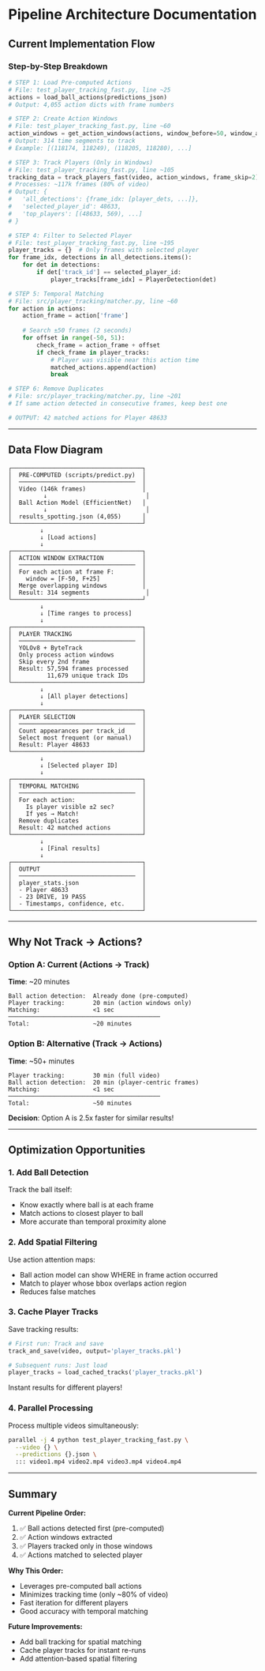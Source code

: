 # Pipeline Architecture Documentation

## Current Implementation Flow

### Step-by-Step Breakdown

```python
# STEP 1: Load Pre-computed Actions
# File: test_player_tracking_fast.py, line ~25
actions = load_ball_actions(predictions_json)
# Output: 4,055 action dicts with frame numbers

# STEP 2: Create Action Windows  
# File: test_player_tracking_fast.py, line ~60
action_windows = get_action_windows(actions, window_before=50, window_after=25)
# Output: 314 time segments to track
# Example: [(118174, 118249), (118205, 118280), ...]

# STEP 3: Track Players (Only in Windows)
# File: test_player_tracking_fast.py, line ~105
tracking_data = track_players_fast(video, action_windows, frame_skip=2)
# Processes: ~117k frames (80% of video)
# Output: {
#   'all_detections': {frame_idx: [player_dets, ...]},
#   'selected_player_id': 48633,
#   'top_players': [(48633, 569), ...]
# }

# STEP 4: Filter to Selected Player
# File: test_player_tracking_fast.py, line ~195
player_tracks = {}  # Only frames with selected player
for frame_idx, detections in all_detections.items():
    for det in detections:
        if det['track_id'] == selected_player_id:
            player_tracks[frame_idx] = PlayerDetection(det)

# STEP 5: Temporal Matching
# File: src/player_tracking/matcher.py, line ~60
for action in actions:
    action_frame = action['frame']
    
    # Search ±50 frames (2 seconds)
    for offset in range(-50, 51):
        check_frame = action_frame + offset
        if check_frame in player_tracks:
            # Player was visible near this action time
            matched_actions.append(action)
            break

# STEP 6: Remove Duplicates
# File: src/player_tracking/matcher.py, line ~201
# If same action detected in consecutive frames, keep best one

# OUTPUT: 42 matched actions for Player 48633
```

---

## Data Flow Diagram

```
┌─────────────────────────────────────┐
│  PRE-COMPUTED (scripts/predict.py)  │
│  ─────────────────────────────────  │
│  Video (146k frames)                │
│         ↓                            │
│  Ball Action Model (EfficientNet)   │
│         ↓                            │
│  results_spotting.json (4,055)      │
└─────────────────────────────────────┘
         ↓
         ↓ [Load actions]
         ↓
┌─────────────────────────────────────┐
│  ACTION WINDOW EXTRACTION           │
│  ─────────────────────────────────  │
│  For each action at frame F:        │
│    window = [F-50, F+25]            │
│  Merge overlapping windows          │
│  Result: 314 segments                │
└─────────────────────────────────────┘
         ↓
         ↓ [Time ranges to process]
         ↓
┌─────────────────────────────────────┐
│  PLAYER TRACKING                    │
│  ─────────────────────────────────  │
│  YOLOv8 + ByteTrack                 │
│  Only process action windows        │
│  Skip every 2nd frame               │
│  Result: 57,594 frames processed    │
│          11,679 unique track IDs    │
└─────────────────────────────────────┘
         ↓
         ↓ [All player detections]
         ↓
┌─────────────────────────────────────┐
│  PLAYER SELECTION                   │
│  ─────────────────────────────────  │
│  Count appearances per track_id     │
│  Select most frequent (or manual)   │
│  Result: Player 48633               │
└─────────────────────────────────────┘
         ↓
         ↓ [Selected player ID]
         ↓
┌─────────────────────────────────────┐
│  TEMPORAL MATCHING                  │
│  ─────────────────────────────────  │
│  For each action:                   │
│    Is player visible ±2 sec?        │
│    If yes → Match!                  │
│  Remove duplicates                  │
│  Result: 42 matched actions         │
└─────────────────────────────────────┘
         ↓
         ↓ [Final results]
         ↓
┌─────────────────────────────────────┐
│  OUTPUT                             │
│  ─────────────────────────────────  │
│  player_stats.json                  │
│  - Player 48633                     │
│  - 23 DRIVE, 19 PASS                │
│  - Timestamps, confidence, etc.     │
└─────────────────────────────────────┘
```

---

## Why Not Track → Actions?

### Option A: Current (Actions → Track)
**Time**: ~20 minutes
```
Ball action detection:  Already done (pre-computed)
Player tracking:        20 min (action windows only)
Matching:               <1 sec
───────────────────────────────────────────
Total:                  ~20 minutes
```

### Option B: Alternative (Track → Actions)
**Time**: ~50+ minutes
```
Player tracking:        30 min (full video)
Ball action detection:  20 min (player-centric frames)
Matching:               <1 sec
───────────────────────────────────────────
Total:                  ~50 minutes
```

**Decision**: Option A is 2.5x faster for similar results!

---

## Optimization Opportunities

### 1. Add Ball Detection
Track the ball itself:
- Know exactly where ball is at each frame
- Match actions to closest player to ball
- More accurate than temporal proximity alone

### 2. Add Spatial Filtering
Use action attention maps:
- Ball action model can show WHERE in frame action occurred
- Match to player whose bbox overlaps action region
- Reduces false matches

### 3. Cache Player Tracks
Save tracking results:
```python
# First run: Track and save
track_and_save(video, output='player_tracks.pkl')

# Subsequent runs: Just load
player_tracks = load_cached_tracks('player_tracks.pkl')
```
Instant results for different players!

### 4. Parallel Processing
Process multiple videos simultaneously:
```bash
parallel -j 4 python test_player_tracking_fast.py \
  --video {} \
  --predictions {}.json \
  ::: video1.mp4 video2.mp4 video3.mp4 video4.mp4
```

---

## Summary

**Current Pipeline Order:**
1. ✅ Ball actions detected first (pre-computed)
2. ✅ Action windows extracted
3. ✅ Players tracked only in those windows
4. ✅ Actions matched to selected player

**Why This Order:**
- Leverages pre-computed ball actions
- Minimizes tracking time (only ~80% of video)
- Fast iteration for different players
- Good accuracy with temporal matching

**Future Improvements:**
- Add ball tracking for spatial matching
- Cache player tracks for instant re-runs
- Add attention-based spatial filtering
